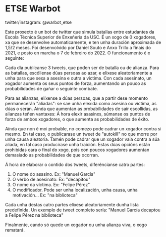 # ETSE Warbot
twitter/instagram: @warbot_etse

Este proxecto é un bot de twitter que simula batallas entre estudantes da Escola Técnica Superior de Enxeñería da USC. É un xogo de 0 xogadores, xa que se desenvolve automaticamente, e ten unha duración aproximada de 1,5/2 meses. Foi desenvolvido por Daniel Souto e Anxo Trillo a finais do 2021, e posto en marcha o 7 de febreiro do 2022. O funcionamento é o seguinte:

Cada día publícanse 3 tweets, que poden ser de batalla ou de alianza. Para as batallas, escóllense dúas persoas ao azar, e elíxese aleatoriamente a unha para que sexa a asesina e outra a víctima. Con cada asesinato, un xogador aumenta os seus puntos de forza, aumentando un pouco as probabilidades de gañar o seguinte combate.

Para as alianzas, elíxense a dúas persoas, que a partir dese momento permanecerán "aliadas": se sae unha elexida como asesina ou víctima, as dúas o serán. Aínda que aumentan as probabilidades de saír escollidas, as alianzas teñen vantaxes: Á hora elexir asasinxs, súmanse os puntos de forza de ambos xogadores, o que aumenta as probabilidades de éxito.

Aínda que non é moi probable, no comezo pode cadrar un xogador contra si mesmo. En tal caso, o publicarase un tweet de "autokill" no que morre por unha causa aleatoria. Tamén pode cadrar que un xogador vaia contra a súa aliada, en tal caso producirase unha traición. Estas dúas opcións están prohibidas cara o final do xogo, pois con poucos xogadores aumentan demasiado as probabilidades de que ocorran.

Á hora de elaborar o contido dos tweets, diferéncianse catro partes:
1. O nome do asasino. Ex: "Manuel García"
2. O verbo de asesinato: Ex: "decapitou"
3. O nome da víctima. Ex: "Felipe Pérez"
4. O modificador. Pode ser unha localización, unha causa, unha motivación... Ex: "na biblioteca"

Cada unha destas catro partes elíxese aleatoriamente dunha lista predefinida. Un exemplo de tweet completo sería: "Manuel García decaptou a Felipe Pérez na biblioteca"

Finalmente, cando só quede un xogador ou unha alianza viva, o xogo rematará.
